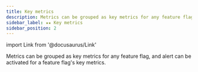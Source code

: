 ```yaml
---
title: Key metrics
description: Metrics can be grouped as key metrics for any feature flag
sidebar_label: ★★ Key metrics
sidebar_position: 2
---
```


import Link from '@docusaurus/Link'

Metrics can be grouped as key metrics for any feature flag, and <Link to="../alerts/feature-flag-alerts">alert</Link> can be activated for a feature flag's key metrics.
